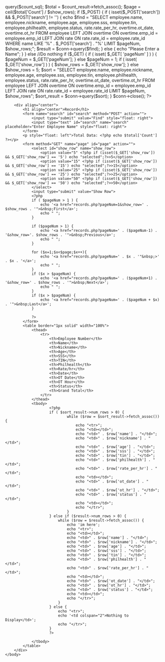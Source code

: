 <?php
    require_once 'config/dbconfig.php';

    $show_rows = 5;
    $pageNum = 0;

    $count_sql = "SELECT count(*) as Count FROM employee;";
    $count_result = $conn->query($count_sql);

    $total = $count_result->fetch_assoc();

    $page = ceil($total['Count'] / $show_rows);

        if ($_POST) {
            if ( isset($_POST['search']) && $_POST['search'] != '') {
                echo $find = "SELECT
                        employee.name, 
                        employee.nickname, 
                        employee.age,
                        employee.sss,
                        employee.tin,
                        employee.philhealth,
                        employee.status,
                        rate.rate_per_hr,
                        overtime.ot_date,
                        overtime.ot_hr 
                        FROM employee
                        LEFT JOIN overtime ON overtime.emp_id = employee.emp_id
                        LEFT JOIN rate ON rate.rate_id = employee.rate_id
                        WHERE name LIKE '%" . $_POST['search'] . "%' LIMIT $pageNum, $show_rows;";
                $result = $conn->query($find);
            } else { echo "Please Enter a Name"; }
        } else  //Do nothing

        if ($_GET) {
            if ( isset( $_GET[ 'pageNum' ] ) ) {
                $pageNum = $_GET['pageNum'];
            } else $pageNum = 1;

            if ( isset( $_GET['show_row'] ) ) {
                $show_rows = $_GET['show_row'];
            } else $show_rows = 5;

            $sort = "SELECT 
                employee.name, 
                employee.nickname, 
                employee.age,
                employee.sss,
                employee.tin,
                employee.philhealth,
                employee.status,
                rate.rate_per_hr,
                overtime.ot_date,
                overtime.ot_hr  
                FROM employee 
                LEFT JOIN overtime ON overtime.emp_id = employee.emp_id
                LEFT JOIN rate ON rate.rate_id = employee.rate_id 
                LIMIT $pageNum, $show_rows";
            $sort_result = $conn->query($sort);
        }
    $conn->close();
?>


<html>
    <head>
        <title>The Award Shop | Payroll</title>
    </head>
    <?php require_once "home_tpl.php" ?>
    <body>

        <div align="center">
            <h1 align="center">Record</h1>
            <form name="search" id="search" method="POST" action="">
                <input type="submit" value="Find" style="float: right">
                <input type="text" id="search" name="search" placeholder="Enter Employee Name" style="float: right">
            </form>
            <p style="float: left">Total Data: <?php echo $total['Count'] ?></p>
            <form method="GET" name="page" id="page" action="">
                <select id="show_row" name="show_row">
                    <option value="5" <?php if (isset($_GET['show_row']) && $_GET['show_row'] == '5') echo "selected";?>>5</option>
                    <option value="15" <?php if (isset($_GET['show_row']) && $_GET['show_row'] == '15') echo "selected";?>>15</option>
                    <option value="25" <?php if (isset($_GET['show_row']) && $_GET['show_row'] == '25') echo "selected";?>>25</option>
                    <option value="50" <?php if (isset($_GET['show_row']) && $_GET['show_row'] == '50') echo "selected";?>>50</option>
                </select>
                <input type="submit" value="Show Row">
                <?php
                if ( $pageNum > 1 ) {
                    echo '<a href="records.php?pageNum=1&show_row=' . $show_rows . '">&nbsp;First</a>';
                    echo " ";
                }

                if ($pageNum > 1) {
                    echo '<a href="records.php?pageNum=' . ($pageNum-1) . '&show_row='. $show_rows . '">&nbsp;Previous</a>';
                    echo " ";
                }

                for ($x=1;$x<$page;$x++){
                    echo '<a href="records.php?pageNum=' . $x . '"&nbsp;>' . $x . '</a>';
                    echo " ";
                }
                if ($x > $pageNum) {
                    echo '<a href="records.php?pageNum=' . ($pageNum+1) . '&show_row=' . $show_rows . '">&nbsp;Next</a>';
                    echo " ";
                }
                if ($x > $pageNum) {
                    echo '<a href="records.php?pageNum=' . ($pageNum + $x) . '">&nbsp;Last</a>';
                }

                ?>
            </form>
            <table border="1px solid" width="100%">
                <thead>
                    <tr>
                        <th>Employee Number</th>
                        <th>Name</th>
                        <th>Nickname</th>
                        <th>Age</th>
                        <th>SSS</th>
                        <th>TIN</th>
                        <th>Philhealth</th>
                        <th>Rate/hr</th>
                        <th>Date</th>
                        <th>OT Date</th>
                        <th>OT Hour</th>
                        <th>Status</th>
                        <th>Grand Total</th>
                    </tr>
                </thead>
                <tbody>
                        <?php
                        if ( $sort_result->num_rows > 0) {
                                while ($row = $sort_result->fetch_assoc()) {
                                    echo "<tr>";
                                    echo "<td></td>";
                                    echo "<td>" . $row['name'] . "</td>";
                                    echo "<td>" . $row['nickname'] . "</td>";
                                    echo "<td>" . $row['age'] . "</td>";
                                    echo "<td>" . $row['sss'] . "</td>";
                                    echo "<td>" . $row['tin'] . "</td>";
                                    echo "<td>" . $row['philhealth'] . "</td>";
                                    echo "<td>" . $row['rate_per_hr'] . "</td>";
                                    echo "<td></td>";
                                    echo "<td>" . $row['ot_date'] . "</td>";
                                    echo "<td>" . $row['ot_hr'] . "</td>";
                                    echo "<td>" . $row['status'] . "</td>";
                                    echo "<td></td>";
                                    echo "</tr>";
                                }
                        } else if ($result->num_rows > 0) {
                            while ($row = $result->fetch_assoc()) {
                                echo 'im here';
                                echo "<tr>";
                                echo "<td></td>";
                                echo "<td>" . $row['name'] . "</td>";
                                echo "<td>" . $row['nickname'] . "</td>";
                                echo "<td>" . $row['age'] . "</td>";
                                echo "<td>" . $row['sss'] . "</td>";
                                echo "<td>" . $row['tin'] . "</td>";
                                echo "<td>" . $row['philhealth'] . "</td>";
                                echo "<td>" . $row['rate_per_hr'] . "</td>";
                                echo "<td></td>";
                                echo "<td>" . $row['ot_date'] . "</td>";
                                echo "<td>" . $row['ot_hr'] . "</td>";
                                echo "<td>" . $row['status'] . "</td>";
                                echo "<td></td>";
                                echo "</tr>";
                            }
                        } else {
                            echo "<tr>";
                            echo '<td colspan="2">Nothing to Display</td>';
                            echo "</tr>";
                        }
                        ?>

                </tbody>
            </table>
        </div>
    </body>
</html>
